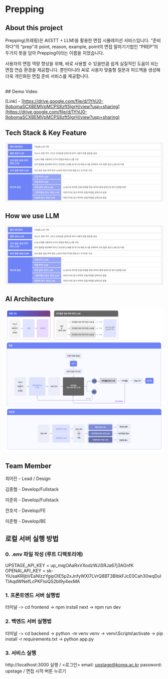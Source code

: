 # Prepping


## About this project


Prepping(프레핑)은 AI(STT + LLM)을 활용한 면접 시뮬레이션 서비스입니다. “준비하다”의 “prep”과 point, reason, example, point의 면접 말하기기법인 “PREP”의 두가지 뜻을 담아 Prepping이라는 이름을 지었습니다. 

사용자의 면접 역량 향상을 위해, 바로 사용할 수 있을만큼 쉽게 실질적인 도움이 되는 면접 연습 환경을 제공합니다. 뿐만아니라 AI로 사용자 맞춤형 질문과 피드백을 생성해 더욱 개인화된 면접 준비 서비스를 제공합니다.  

<br/>
## Demo Video



[Link] - [https://drive.google.com/file/d/1YhU0-9obomaSCXBEMVpMCPS8zft5IgrH/view?usp=sharing](https://drive.google.com/file/d/1YhU0-9obomaSCXBEMVpMCPS8zft5IgrH/view?usp=sharing)
<br/>
## Tech Stack & Key Feature
![1](./assets/2.png)
<br/>
## How we use LLM
![2](./assets/2.png)
<br/>
## AI Architecture
![3](./assets/3.png)
<br/>
## Team Member


최어진 - Lead / Design

김종협 - Develop/Fullstack

이준희 - Develop/Fullstack

전호석 - Develop/FE

이준형 - Develop/BE


## 로컬 서버 실행 방법
### 0. .env 파일 작성 (루트 디렉토리에)
UPSTAGE_API_KEY = up_mqjOAaRxVXodzWJiSRJa67j3AGnfK
OPENAI_API_KEY = sk-YiUsaKRljbVEaNIzzYgipOlE5p2xJnfyWXl7LVrQ8BT3BlbkFJcE0Cah30wqDuITIAqdWNefLcPKFlsiQS2bI9y4exMA

### 1. 프론트엔드 서버 실행법
터미널 -> cd frontend -> npm install next -> npm run dev

### 2. 백엔드 서버 실행법
터미널 -> cd backend -> python -m venv venv -> venv\Scripts\activate -> pip install -r requirements.txt -> python app.py

### 3. 서비스 실행
http://localhost:3000 실행 / <로그인> email: upstage@korea.ac.kr  password: upstage  /  면접 시작 버튼 누르기

